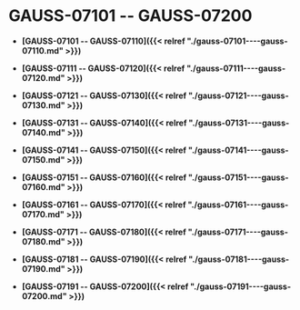 # GAUSS-07101 -- GAUSS-07200<a name="ZH-CN_TOPIC_0302073331"></a>

-   **[GAUSS-07101 -- GAUSS-07110]({{< relref "./gauss-07101----gauss-07110.md" >}})**  

-   **[GAUSS-07111 -- GAUSS-07120]({{< relref "./gauss-07111----gauss-07120.md" >}})**  

-   **[GAUSS-07121 -- GAUSS-07130]({{< relref "./gauss-07121----gauss-07130.md" >}})**  

-   **[GAUSS-07131 -- GAUSS-07140]({{< relref "./gauss-07131----gauss-07140.md" >}})**  

-   **[GAUSS-07141 -- GAUSS-07150]({{< relref "./gauss-07141----gauss-07150.md" >}})**  

-   **[GAUSS-07151 -- GAUSS-07160]({{< relref "./gauss-07151----gauss-07160.md" >}})**  

-   **[GAUSS-07161 -- GAUSS-07170]({{< relref "./gauss-07161----gauss-07170.md" >}})**  

-   **[GAUSS-07171 -- GAUSS-07180]({{< relref "./gauss-07171----gauss-07180.md" >}})**  

-   **[GAUSS-07181 -- GAUSS-07190]({{< relref "./gauss-07181----gauss-07190.md" >}})**  

-   **[GAUSS-07191 -- GAUSS-07200]({{< relref "./gauss-07191----gauss-07200.md" >}})**  


